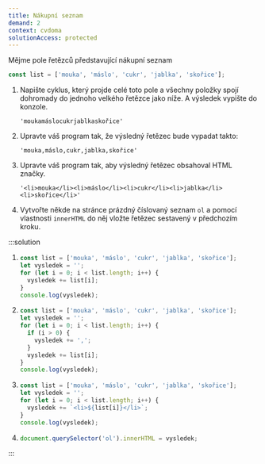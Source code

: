 ```yaml
---
title: Nákupní seznam
demand: 2
context: cvdoma
solutionAccess: protected
---
```


Mějme pole řetězců představující nákupní seznam

```js
const list = ['mouka', 'máslo', 'cukr', 'jablka', 'skořice'];
```

1. Napište cyklus, který projde celé toto pole a všechny položky spojí dohromady do jednoho velkého řetězce jako níže. A výsledek vypište do konzole.

   ```
   'moukamáslocukrjablkaskořice'
   ```

1. Upravte váš program tak, že výsledný řetězec bude vypadat takto:

   ```
   'mouka,máslo,cukr,jablka,skořice'
   ```

1. Upravte váš program tak, aby výsledný řetězec obsahoval HTML značky.

   ```
   '<li>mouka</li><li>máslo</li><li>cukr</li><li>jablka</li><li>skořice</li>'
   ```

1. Vytvořte někde na stránce prázdný číslovaný seznam `ol` a pomocí vlastnosti `innerHTML` do něj vložte řetězec sestavený v předchozím kroku.

:::solution

1. ```js
   const list = ['mouka', 'máslo', 'cukr', 'jablka', 'skořice'];
   let vysledek = '';
   for (let i = 0; i < list.length; i++) {
     vysledek += list[i];
   }
   console.log(vysledek);
   ```

1. ```js
   const list = ['mouka', 'máslo', 'cukr', 'jablka', 'skořice'];
   let vysledek = '';
   for (let i = 0; i < list.length; i++) {
     if (i > 0) {
       vysledek += ',';
     }
     vysledek += list[i];
   }
   console.log(vysledek);
   ```

1. ```js
   const list = ['mouka', 'máslo', 'cukr', 'jablka', 'skořice'];
   let vysledek = '';
   for (let i = 0; i < list.length; i++) {
     vysledek += `<li>${list[i]}</li>`;
   }
   console.log(vysledek);
   ```

1. ```js
   document.querySelector('ol').innerHTML = vysledek;
   ```

:::
